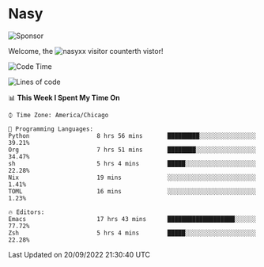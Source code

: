 # Nasy

<!--
<p align="center">
<img height="200" src="https://github-readme-stats.vercel.app/api?username=nasyxx&count_private=true&show_icons=true&theme=dracula&include_all_commits=true"/>
<img height="200" src="https://github-readme-stats.vercel.app/api/top-langs/?username=nasyxx&theme=dracula&hide=html,jupyter+notebook&count_private=true&show_icons=true"/>
</p>

  
----------------
-->

![Sponsor](https://img.shields.io/static/v1.svg?label=Sponsor&message=%E2%9D%A4&logo=GitHub&style=flat&color=pink)
 
Welcome, the ![nasyxx visitor counter](https://count.getloli.com/get/@nasyxx?theme=rule34)th vistor!
 
<!--START_SECTION:waka-->
![Code Time](http://img.shields.io/badge/Code%20Time-2%2C651%20hrs%2021%20mins-blue)

![Lines of code](https://img.shields.io/badge/From%20Hello%20World%20I%27ve%20Written-5%20Million%20lines%20of%20code-blue)

📊 **This Week I Spent My Time On** 

```text
⌚︎ Time Zone: America/Chicago

💬 Programming Languages: 
Python                   8 hrs 56 mins       █████████░░░░░░░░░░░░░░░░   39.21% 
Org                      7 hrs 51 mins       ████████░░░░░░░░░░░░░░░░░   34.47% 
sh                       5 hrs 4 mins        █████░░░░░░░░░░░░░░░░░░░░   22.28% 
Nix                      19 mins             ░░░░░░░░░░░░░░░░░░░░░░░░░   1.41% 
TOML                     16 mins             ░░░░░░░░░░░░░░░░░░░░░░░░░   1.23%

🔥 Editors: 
Emacs                    17 hrs 43 mins      ███████████████████░░░░░░   77.72% 
Zsh                      5 hrs 4 mins        █████░░░░░░░░░░░░░░░░░░░░   22.28%

```


 Last Updated on 20/09/2022 21:30:40 UTC
<!--END_SECTION:waka-->

<!-- ![visitors](https://visitor-badge.laobi.icu/badge?page_id=nasyxx.nasyxx) -->
